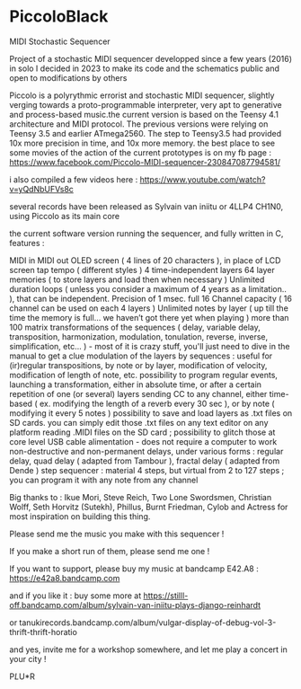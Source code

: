 # PiccoloBlack
MIDI Stochastic Sequencer

Project of a stochastic MIDI sequencer developped since a few years (2016) in solo
I decided in 2023 to make its code and the schematics public and open to modifications by others

Piccolo is a polyrythmic errorist and stochastic MIDI sequencer, slightly verging towards a proto-programmable interpreter, very apt to generative and process-based music.the current version is based on the Teensy 4.1 architecture and MIDI protocol.    The previous versions  were relying on Teensy 3.5 and earlier ATmega2560.   The step to Teensy3.5 had provided 10x more precision in time, and 10x more memory.   the best place to see some movies of the action of the current prototypes is on my fb page : https://www.facebook.com/Piccolo-MIDI-sequencer-230847087794581/ 

i also compiled a few videos here : https://www.youtube.com/watch?v=yQdNbUFVs8c

several records have been released as Sylvain van iniitu or 4LLP4 CH1N0, using Piccolo as its main core

the current software version running the sequencer, and fully written in C, features :

MIDI in
MIDI out
OLED screen ( 4 lines of 20 characters ), in place of LCD screen
tap tempo ( different styles )
4 time-independent layers
64 layer memories ( to store layers and load then when necessary )
Unlimited duration loops ( unless you consider a maximum of 4 years as a limitation.. ), that can be independent.   Precision of 1 msec.  full 16 Channel capacity ( 16 channel can be used on each 4 layers )
Unlimited notes by layer ( up till the time the memory is full… we haven’t got there yet when playing )
more than 100 matrix transformations of the sequences ( delay, variable delay, transposition, harmonization, modulation, tonulation, reverse, inverse, simplification, etc... ) - most of it is crazy stuff, you'll just need to dive in the manual to get a clue
modulation of the layers by sequences : useful for (ir)regular transpositions, by note or by layer, modification of velocity, modification of length of note, etc.
possibility to program regular events, launching a transformation, either in absolute time, or after a certain repetition of one (or several) layers
sending CC to any channel, either time-based ( ex. modifying the length of a reverb every 30 sec ), or by note ( modifying it every 5 notes )
possibility to save and load layers as .txt files on SD cards. you can simply edit those .txt files on any text editor on any platform
reading .MIDI files on the SD card ; possibility to glitch those at core level
USB cable alimentation - does not require a computer to work
non-destructive and non-permanent delays, under various forms : regular delay, quad delay ( adapted from Tambour ), fractal delay ( adapted from Dende )
step sequencer : material 4 steps, but virtual from 2 to 127 steps ; you can program it with any note from any channel

Big thanks to : Ikue Mori, Steve Reich, Two Lone Swordsmen, Christian Wolff, Seth Horvitz (Sutekh), Phillus, Burnt Friedman, Cylob and Actress for most inspiration on building this thing.

Please send me the music you make with this sequencer !

If you make a short run of them, please send me one !

If you want to support, please buy my music at bandcamp E42.A8 : https://e42a8.bandcamp.com 

and if you like it : buy some more at https://stilll-off.bandcamp.com/album/sylvain-van-iniitu-plays-django-reinhardt 

or tanukirecords.bandcamp.com/album/vulgar-display-of-debug-vol-3-thrift-thrift-horatio

and yes, invite me for a workshop somewhere, and let me play a concert in your city ! 

P*L*U*R




